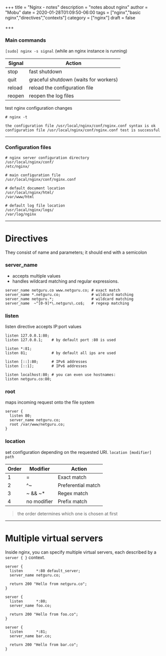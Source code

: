 +++
title = "Nginx - notes"
description = "notes about nginx"
author = "Mobu"
date = 2020-01-28T01:09:50-06:00
tags = ["nginx","basic nginx","directives","contexts"]
category = ["nginx"]
draft = false

+++
### Main commands
```[sudo] nginx -s signal``` (while an nginx instance is running)

|Signal|Action|
|----|----|
|stop|fast shutdown|
|quit|graceful shutdown (waits for workers)|
|reload|reload the configuration file|
|reopen|reopen the log files|

test nginx configuration changes
```
# nginx -t

the configuration file /usr/local/nginx/conf/nginx.conf syntax is ok
configuration file /usr/local/nginx/conf/nginx.conf test is successful
```
---
### Configuration files
```
# nginx server configuration directory
/usr/local/nginx/conf/
/etc/nginx/

# main configuration file
/usr/local/nginx/conf/nginx.conf

# default document location
/usr/local/nginx/html/
/var/www/html

# default log file location
/usr/local/nginx/logs/
/var/log/nginx
```
---
# Directives
They consist of name and parameters; it should end with a semicolon
### server_name
* accepts multiple values
* handles wildcard matching and regular expressions.
```
server_name netguru.co www.netguru.co; # exact match
server_name *.netguru.co;              # wildcard matching
server_name netguru.*;                 # wildcard matching
server_name  ~^[0-9]*\.netguru\.co$;   # regexp matching
```
### listen
listen directive accepts IP:port values
```
listen 127.0.0.1:80;
listen 127.0.0.1;    # by default port :80 is used

listen *:81;
listen 81;           # by default all ips are used

listen [::]:80;      # IPv6 addresses
listen [::1];        # IPv6 addresses

listen localhost:80; # you can even use hostnames:
listen netguru.co:80;
```
### root
maps incoming request onto the file system
```
server {
  listen 80;
  server_name netguru.co;
  root /var/www/netguru.co;
}
```
### location
set configuration depending on the requested URI. ```location [modifier] path```

|Order|Modifier|Action|
|----|----|----|
|1|=|Exact match|
|2|^~|Preferential match|
|3|~ && ~*|Regex match|
|4|no modifier|Prefix match|

> the order determines which one is chosen at first
---
# Multiple virtual servers
Inside nginx, you can specify multiple virtual servers, each described by a ```server { }``` context.
```
server {
  listen      *:80 default_server;
  server_name netguru.co;

  return 200 "Hello from netguru.co";
}

server {
  listen      *:80;
  server_name foo.co;

  return 200 "Hello from foo.co";
}

server {
  listen      *:81;
  server_name bar.co;

  return 200 "Hello from bar.co";
}
```